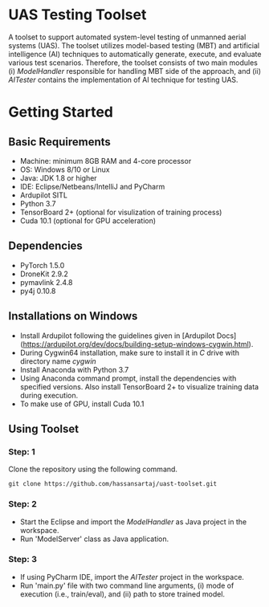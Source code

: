 # UAS Testing Toolset
A toolset to support automated system-level testing of unmanned aerial systems (UAS). The toolset utilizes model-based testing (MBT) and artificial intelligence (AI) techniques to automatically generate, execute, and evaluate various test scenarios. Therefore, the toolset consists of two main modules (i) *ModelHandler* responsible for handling MBT side of the approach, and (ii) *AITester* contains the implementation of AI technique for testing UAS. 




# Getting Started

## Basic Requirements
* Machine: minimum 8GB RAM and 4-core processor
* OS: Windows 8/10 or Linux
* Java: JDK 1.8 or higher
* IDE: Eclipse/Netbeans/IntelliJ and PyCharm
* Ardupilot SITL
* Python 3.7 
* TensorBoard 2+ (optional for visulization of training process)
* Cuda 10.1 (optional for GPU acceleration)

## Dependencies
* PyTorch 1.5.0
* DroneKit 2.9.2
* pymavlink 2.4.8
* py4j 0.10.8

## Installations on Windows
* Install Ardupilot following the guidelines given in [Ardupilot Docs] (https://ardupilot.org/dev/docs/building-setup-windows-cygwin.html). 
* During Cygwin64 installation, make sure to install it in *C* drive with directory name *cygwin*
* Install Anaconda with Python 3.7 
* Using Anaconda command prompt, install the dependencies with specified versions. 
	Also install TensorBoard 2+ to visualize training data during execution. 
* To make use of GPU, install Cuda 10.1

## Using Toolset

### Step: 1 
Clone the repository using the following command.
```
git clone https://github.com/hassansartaj/uast-toolset.git
```

### Step: 2 
* Start the Eclipse and import the *ModelHandler* as Java project in the workspace. 
* Run 'ModelServer' class as Java application. 

### Step: 3
* If using PyCharm IDE, import the *AITester* project in the workspace.
* Run 'main.py' file with two command line arguments, (i) mode of execution (i.e., train/eval), and (ii) path to store trained model. 


